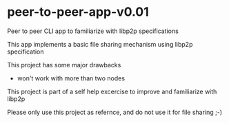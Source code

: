 # peer-to-peer-app-v0.01
 Peer to peer CLI app to familiarize with libp2p specifications
 
 This app implements a basic file sharing mechanism using libp2p specification
 
 This project has some major drawbacks
 * won't work with more than two nodes
 
 
 This project is part of a self help excercise to improve and familiarize with libp2p
 
 Please only use this project as refernce, and do not use it for file sharing ;-)
 
